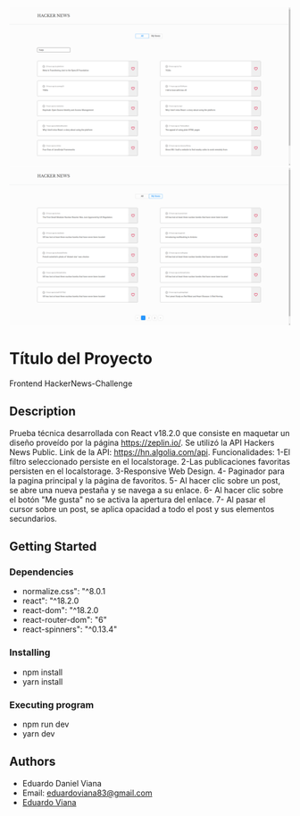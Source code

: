 ![home page](home.png)
![favorite page](fav.png)

# Título del Proyecto

Frontend HackerNews-Challenge

## Description

Prueba técnica desarrollada con React v18.2.0 que consiste en maquetar un diseño proveído por la página https://zeplin.io/.
Se utilizó la API Hackers News Public. Link de la API: https://hn.algolia.com/api.
Funcionalidades:
1-El filtro seleccionado persiste en el localstorage.
2-Las publicaciones favoritas persisten en el localstorage.
3-Responsive Web Design.
4- Paginador para la pagina principal y la página de favoritos.
5- Al hacer clic sobre un post, se abre una nueva pestaña y se navega a su enlace.
6- Al hacer clic sobre el botón "Me gusta" no se activa la apertura del enlace.
7- Al pasar el cursor sobre un post, se aplica opacidad a todo el post y sus elementos secundarios.

## Getting Started

### Dependencies

- normalize.css": "^8.0.1
- react": "^18.2.0
- react-dom": "^18.2.0
- react-router-dom": "6"
- react-spinners": "^0.13.4"

### Installing

- npm install
- yarn install

### Executing program

- npm run dev
- yarn dev

## Authors

- Eduardo Daniel Viana
- Email: eduardoviana83@gmail.com
- [Eduardo Viana](https://github.com/eduviana)
